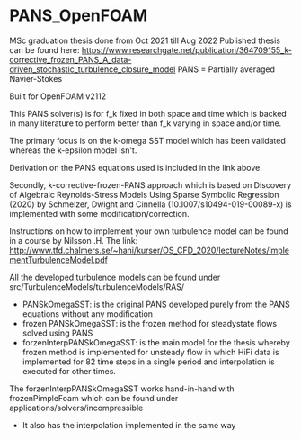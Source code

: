 # PANS_OpenFOAM
MSc graduation thesis done from Oct 2021 till Aug 2022
Published thesis can be found here: https://www.researchgate.net/publication/364709155_k-corrective_frozen_PANS_A_data-driven_stochastic_turbulence_closure_model
PANS = Partially averaged Navier-Stokes

Built for OpenFOAM v2112

This PANS solver(s) is for f_k fixed in both space and time which is backed in many literature to perform better than f_k varying in space and/or time.

The primary focus is on the k-omega SST model which has been validated whereas the k-epsilon model isn't. 

Derivation on the PANS equations used is included in the link above.

Secondly, k-corrective-frozen-PANS approach which is based on Discovery of Algebraic Reynolds-Stress Models Using Sparse Symbolic Regression (2020) by Schmelzer, Dwight and Cinnella (10.1007/s10494-019-00089-x) is implemented with some modification/correction.

Instructions on how to implement your own turbulence model can be found in a course by Nilsson .H. The link: http://www.tfd.chalmers.se/~hani/kurser/OS_CFD_2020/lectureNotes/implementTurbulenceModel.pdf

All the developed turbulence models can be found under src/TurbulenceModels/turbulenceModels/RAS/
- PANSkOmegaSST: is the original PANS developed purely from the PANS equations without any modification
- frozen PANSkOmegaSST: is the frozen method for steadystate flows solved using PANS
- forzenInterpPANSkOmegaSST: is the main model for the thesis whereby frozen method is implemented for unsteady flow in which HiFi data is implemented for 82 time steps in a single period and interpolation is executed for other times.

The forzenInterpPANSkOmegaSST works hand-in-hand with frozenPimpleFoam which can be found under applications/solvers/incompressible
- It also has the interpolation implemented in the same way
